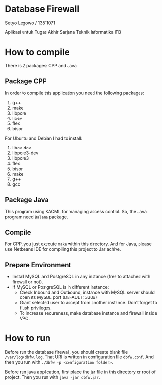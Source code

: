 Database Firewall
====

Setyo Legowo / 13511071

Aplikasi untuk Tugas Akhir Sarjana Teknik Informatika ITB

# How to compile

There is 2 packages: CPP and Java

## Package CPP

In order to compile this application you need the following packages:

1. g++
2. make
3. libpcre
4. libev
5. flex
6. bison

For Ubuntu and Debian I had to install:

1. libev-dev
2. libpcre3-dev
3. libpcre3
4. flex
5. bison
6. make
7. g++
8. gcc

## Package Java

This program using XACML for managing access control. So, the Java program need `Balana` package.

## Compile

For CPP, you just execute `make` within this directory. And for Java, please use Netbeans IDE for compiling this project to Jar achive.

## Prepare Environment

- Install MySQL and PostgreSQL in any instance (free to attached with firewall or not).
- If MySQL or PostgreSQL is in different instance:
  - Check Inbound and Outbound, instance with MySQL server should open its MySQL port (DEFAULT: 3306)
  - Grant selected user to accept from another instance. Don't forget to flush privileges.
  - To increase secureness, make database instance and firewall inside VPC.

# How to run

Before run the database firewall, you should create blank file `/var/log/dbfw.log`. That URI is written in configuration file `dbfw.conf`. And then you run with `./dbfw -p <configuration folder>`.

Before run java application, first place the jar file in this directory or root of project. Then you run with `java -jar dbfw.jar`.
